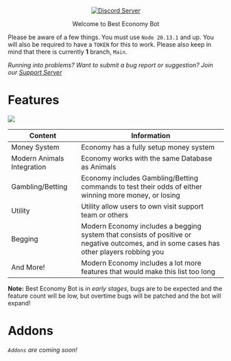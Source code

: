<p align="center">
  <a href="https://discord.gg/E56eZdNjK4">
    <img src="https://discordapp.com/api/guilds/809362745354354688/widget.png?style=shield" alt="Discord Server">
  </a>
	  </p>

<p align="center">
	  Welcome to Best Economy Bot  </p>

Please be aware of a few things. You must use `Node 20.13.1` and up. You will also be required to have a `TOKEN` for this to work. Please also keep in mind that there is currently **1** branch, ``Main``. 
	  
*Running into problems? Want to submit a bug report or suggestion? Join our [Support Server](https://discord.gg/txX9eyGPk7)*

# Features
![](https://media.discordapp.net/attachments/1239816690473369621/1240905348643295282/878shots_so.png?ex=664842aa&is=6646f12a&hm=d245066356db3eb579cc41f93316e6d4259a9a5243344164937043ae6ff8104c&=&format=webp&quality=lossless&width=466&height=350)

| Content   | Information |
| ------------- | ------------- |
| Money System  | Economy has a fully setup money system  |
| Modern Animals Integration  | Economy works with the same Database as Animals  |
| Gambling/Betting      | Economy includes Gambling/Betting commands to test their odds of either winning more money, or losing         |
| Utility  | Utility allow users to own visit support team or others  |
| Begging  | Modern Economy includes a begging system that consists of positive or negative outcomes, and in some cases has other players robbing you  |
| And More!  | Modern Economy includes a lot more features that would make this list too long  |

**Note:** Best Economy Bot is in *early stages*, bugs are to be expected and the feature count will be low, but overtime bugs will be patched and the bot will expand!

# Addons
*`Addons` are coming soon!*
